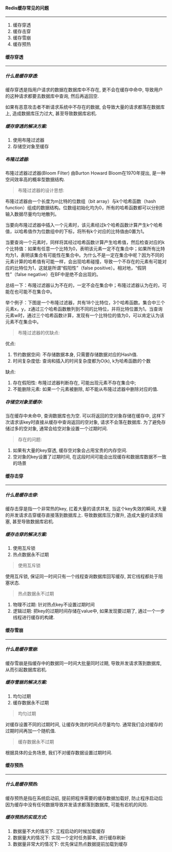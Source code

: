 #### Redis缓存常见的问题

---

1. 缓存穿透
2. 缓存击穿
3. 缓存雪崩
4. 缓存预热



#### 缓存穿透

---

##### 什么是缓存穿透:

缓存穿透是指用户请求的数据在数据库中不存在, 更不会在缓存中命中, 导致用户的这种请求都要去数据库中查询, 然后再返回空.

如果有恶意攻击者不断请求系统中不存在的数据, 会导致大量的请求都落在数据库上, 造成数据库压力过大, 甚至导致数据库宕机.

##### 缓存穿透的解决方案:

1. 使用布隆过滤器
2. 存储空对象至缓存

##### 布隆过滤器:

布隆过滤器过滤器(Bloom Filter) 由Burton Howard Bloom在1970年提出, 是一种空间效率高的概率型数据结构.

> 布隆过滤器的设计思想:

布隆过滤器由一个长度为m比特的位数组（bit array）与k个哈希函数（hash function）组成的数据结构。位数组初始化均为0，所有的哈希函数都可以分别把输入数据尽量均匀地散列。

当要向布隆过滤器中插入一个元素时，该元素经过k个哈希函数计算产生k个哈希值，以哈希值作为位数组中的下标，将所有k个对应的比特值由0置为1。

当要查询一个元素时，同样将其经过哈希函数计算产生哈希值，然后检查对应的k个比特值：如果有任意一个比特为0，表明该元素一定不在集合中；如果所有比特均为1，表明该集合有可能性在集合中。为什么不是一定在集合中呢？因为不同的元素计算的哈希值有可能一样，会出现哈希碰撞，导致一个不存在的元素有可能对应的比特位为1，这就是所谓“假阳性”（false positive）。相对地，“假阴性”（false negative）在BF中是绝不会出现的。

总结一下：布隆过滤器认为不在的，一定不会在集合中；布隆过滤器认为在的，可能在也可能不在集合中。

举个例子：下图是一个布隆过滤器，共有18个比特位，3个哈希函数。集合中三个元素x，y，z通过三个哈希函数散列到不同的比特位，并将比特位置为1。当查询元素w时，通过三个哈希函数计算，发现有一个比特位的值为0，可以肯定认为该元素不在集合中。

> 布隆过滤器的优缺点:

优点:

1. 节约数据空间: 不存储数据本身, 只需要存储数据对应的Hash值.
2. 时间复杂度低: 查询和插入的时间复杂度都为O(k), k为哈希函数的个数

缺点:

1. 存在假阳性: 布隆过滤器判断存在, 可能出现元素不存在集合中; 
2. 不能删除元素: 如果一个元素被删除, 却不能从布隆过滤器中删除对应的值.

##### 存储空对象至缓存:

当在缓存中未命中, 查询数据库也为空. 可以将返回的空对象存储在缓存中, 这样下次请求该key时直接从缓存中查询返回的空对象, 请求不会落在数据库. 为了避免存储过多的空对象, 通常会给空对象设置一个过期时间.

> 存在的问题:

1. 如果有大量的key穿透, 缓存空对象会占用宝贵的内存空间.
2. 空对象的key设置了过期时间, 在这段时间可能会出现缓存和数据库数据不一致的场景



 #### 缓存击穿

---

##### 什么是缓存击穿:

缓存击穿是指一个非常热的key, 扛着大量的请求并发, 当这个key失效的瞬间, 大量的并发请求击穿缓存直接落到数据库上. 导致数据库压力骤升, 造成大量的请求阻塞, 甚至导致数据库宕机.

##### 缓存击穿的解决方案:

1. 使用互斥锁
2. 热点数据永不过期

> 使用互斥锁

使用互斥锁, 保证同一时间只有一个线程查询数据库回写缓存, 其它线程都处于阻塞状态. 

> 热点数据永不过期

1. 物理不过期: 针对热点key不设置过期时间
2. 逻辑过期: 把key的过期时间存储在value中, 如果发现要过期了, 通过一个一步线程进行缓存的构建.



#### 缓存雪崩

---

##### 什么是缓存雪崩:

缓存雪崩是指缓存中的数据同一时间大批量同时过期, 导致并发请求落到数据库, 从而引起数据库宕机.

##### 缓存雪崩的解决方案:

1. 均匀过期 
1. 缓存数据永不过期

> 均匀过期

对缓存设置不同的过期时间, 让缓存失效的时间点尽量均匀. 通常我们会对缓存的过期时间再加一个随机值. 

> 缓存数据永不过期

根据具体的业务场景, 我们不对缓存数据设置过期时间.



#### 缓存预热

---

##### 什么是缓存预热:

缓存预热是指在系统启动前, 提前把程序需要的缓存数据加载好, 防止程序启动后因为缓存中没有任何数据导致并发请求都落到数据库, 可能有宕机的风险.

##### 缓存预热的实现方式:

1. 数据量不大的情况下: 工程启动的时候加载缓存
2. 数据量大的情况下: 实现一个定时任务脚本, 进行缓存刷新
3. 数据量非常大的情况下: 优先保证热点数据提前加载到缓存

























































